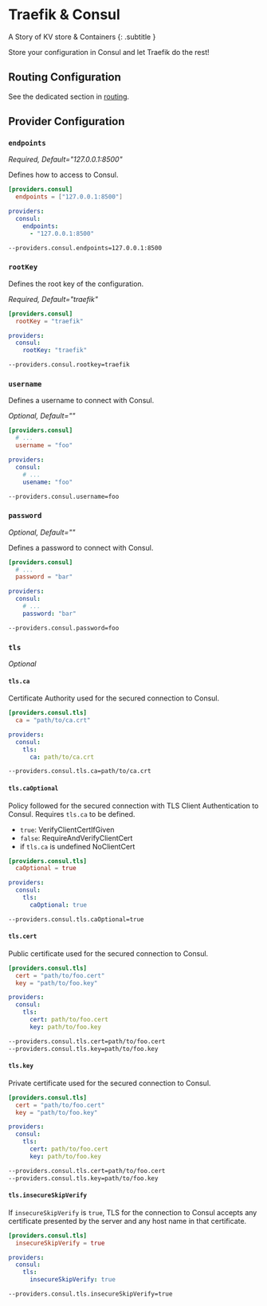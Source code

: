 # Traefik & Consul

A Story of KV store & Containers
{: .subtitle }

Store your configuration in Consul and let Traefik do the rest!

## Routing Configuration

See the dedicated section in [routing](../routing/providers/kv.md).

## Provider Configuration

### `endpoints`

_Required, Default="127.0.0.1:8500"_

Defines how to access to Consul.

```toml tab="File (TOML)"
[providers.consul]
  endpoints = ["127.0.0.1:8500"]
```

```yaml tab="File (YAML)"
providers:
  consul:
    endpoints:
      - "127.0.0.1:8500"
```

```bash tab="CLI"
--providers.consul.endpoints=127.0.0.1:8500
```

### `rootKey`

Defines the root key of the configuration.

_Required, Default="traefik"_

```toml tab="File (TOML)"
[providers.consul]
  rootKey = "traefik"
```

```yaml tab="File (YAML)"
providers:
  consul:
    rootKey: "traefik"
```

```bash tab="CLI"
--providers.consul.rootkey=traefik
```

### `username`

Defines a username to connect with Consul.

_Optional, Default=""_

```toml tab="File (TOML)"
[providers.consul]
  # ...
  username = "foo"
```

```yaml tab="File (YAML)"
providers:
  consul:
    # ...
    usename: "foo"
```

```bash tab="CLI"
--providers.consul.username=foo
```

### `password`

_Optional, Default=""_

Defines a password to connect with Consul.

```toml tab="File (TOML)"
[providers.consul]
  # ...
  password = "bar"
```

```yaml tab="File (YAML)"
providers:
  consul:
    # ...
    password: "bar"
```

```bash tab="CLI"
--providers.consul.password=foo
```

### `tls`

_Optional_

#### `tls.ca`

Certificate Authority used for the secured connection to Consul.

```toml tab="File (TOML)"
[providers.consul.tls]
  ca = "path/to/ca.crt"
```

```yaml tab="File (YAML)"
providers:
  consul:
    tls:
      ca: path/to/ca.crt
```

```bash tab="CLI"
--providers.consul.tls.ca=path/to/ca.crt
```

#### `tls.caOptional`

Policy followed for the secured connection with TLS Client Authentication to Consul.
Requires `tls.ca` to be defined.

- `true`: VerifyClientCertIfGiven
- `false`: RequireAndVerifyClientCert
- if `tls.ca` is undefined NoClientCert

```toml tab="File (TOML)"
[providers.consul.tls]
  caOptional = true
```

```yaml tab="File (YAML)"
providers:
  consul:
    tls:
      caOptional: true
```

```bash tab="CLI"
--providers.consul.tls.caOptional=true
```

#### `tls.cert`

Public certificate used for the secured connection to Consul.

```toml tab="File (TOML)"
[providers.consul.tls]
  cert = "path/to/foo.cert"
  key = "path/to/foo.key"
```

```yaml tab="File (YAML)"
providers:
  consul:
    tls:
      cert: path/to/foo.cert
      key: path/to/foo.key
```

```bash tab="CLI"
--providers.consul.tls.cert=path/to/foo.cert
--providers.consul.tls.key=path/to/foo.key
```

#### `tls.key`

Private certificate used for the secured connection to Consul.

```toml tab="File (TOML)"
[providers.consul.tls]
  cert = "path/to/foo.cert"
  key = "path/to/foo.key"
```

```yaml tab="File (YAML)"
providers:
  consul:
    tls:
      cert: path/to/foo.cert
      key: path/to/foo.key
```

```bash tab="CLI"
--providers.consul.tls.cert=path/to/foo.cert
--providers.consul.tls.key=path/to/foo.key
```

#### `tls.insecureSkipVerify`

If `insecureSkipVerify` is `true`, TLS for the connection to Consul accepts any certificate presented by the server and any host name in that certificate.

```toml tab="File (TOML)"
[providers.consul.tls]
  insecureSkipVerify = true
```

```yaml tab="File (YAML)"
providers:
  consul:
    tls:
      insecureSkipVerify: true
```

```bash tab="CLI"
--providers.consul.tls.insecureSkipVerify=true
```

